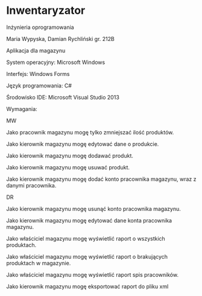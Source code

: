 Inwentaryzator
==========
Inżynieria oprogramowania

Maria Wypyska, Damian Rychliński gr. 212B

Aplikacja dla magazynu

System operacyjny: Microsoft Windows

Interfejs: Windows Forms

Język programowania: C#

Środowisko IDE: Microsoft Visual Studio 2013

Wymagania:

MW

Jako pracownik magazynu mogę tylko zmniejszać ilość produktów.

Jako kierownik magazynu mogę edytować dane o produkcie.

Jako kierownik magazynu mogę dodawać produkt.

Jako kierownik magazynu mogę usuwać produkt. 

Jako kierownik magazynu mogę dodać konto pracownika magazynu, wraz z danymi pracownika.

DR

Jako kierownik magazynu mogę usunąć konto pracownika magazynu.

Jako kierownik magazynu mogę edytować dane konta pracownika magazynu.

Jako właściciel magazynu mogę wyświetlić raport o wszystkich produktach.

Jako właściciel magazynu mogę wyświetlić raport o brakujących produktach w magazynie.

Jako właściciel magazynu mogę wyświetlić raport spis pracowników.

Jako kierownik magazynu mogę eksportować raport do pliku xml 



